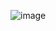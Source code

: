  ![image](https://user-images.githubusercontent.com/49315208/175759022-9847d96c-3360-4450-ad4c-00131caf2f89.png)
